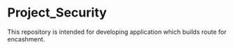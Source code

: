 # Project_Security

This repository is intended for developing application which builds route for encashment.
